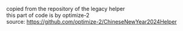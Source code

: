 copied from the repository of the legacy helper  
this part of code is by optimize-2  
source: https://github.com/optimize-2/ChineseNewYear2024Helper